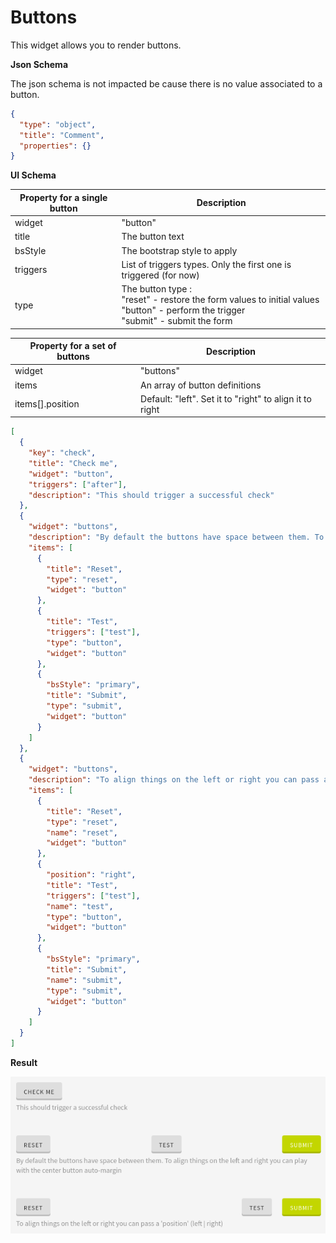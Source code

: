 # Buttons

This widget allows you to render buttons.

**Json Schema**

The json schema is not impacted be cause there is no value associated to a button.

```json
{
  "type": "object",
  "title": "Comment",
  "properties": {}
}
```

**UI Schema**

| Property for a single button | Description |
|---|---|
| widget | "button" |
| title | The button text |
| bsStyle | The bootstrap style to apply |
| triggers | List of triggers types. Only the first one is triggered (for now) |
| type | The button type :<br>"reset" - restore the form values to initial values<br>"button" - perform the trigger<br>"submit" - submit the form |

| Property for a set of buttons | Description |
|---|---|
| widget | "buttons" |
| items | An array of button definitions |
| items[].position | Default: "left". Set it to "right" to align it to right |

```json
[
  {
    "key": "check",
    "title": "Check me",
    "widget": "button",
    "triggers": ["after"],
    "description": "This should trigger a successful check"
  },
  {
    "widget": "buttons",
    "description": "By default the buttons have space between them. To align things on the left and right you can play with the center button auto-margin",
    "items": [
      {
        "title": "Reset",
        "type": "reset",
        "widget": "button"
      },
      {
        "title": "Test",
        "triggers": ["test"],
        "type": "button",
        "widget": "button"
      },
      {
        "bsStyle": "primary",
        "title": "Submit",
        "type": "submit",
        "widget": "button"
      }
    ]
  },
  {
    "widget": "buttons",
    "description": "To align things on the left or right you can pass a 'position' (left | right)",
    "items": [
      {
        "title": "Reset",
        "type": "reset",
        "name": "reset",
        "widget": "button"
      },
      {
        "position": "right",
        "title": "Test",
        "triggers": ["test"],
        "name": "test",
        "type": "button",
        "widget": "button"
      },
      {
        "bsStyle": "primary",
        "title": "Submit",
        "name": "submit",
        "type": "submit",
        "widget": "button"
      }
    ]
  }
]
```

**Result**

![Buttons](screenshot.png)
